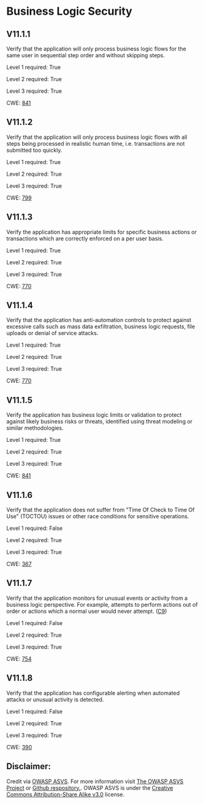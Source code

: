 # Business Logic Security

## V11.1.1

Verify that the application will only process business logic flows for the same user in sequential step order and without skipping steps.

Level 1 required: True

Level 2 required: True

Level 3 required: True

CWE: [841](https://cwe.mitre.org/data/definitions/841)

## V11.1.2

Verify that the application will only process business logic flows with all steps being processed in realistic human time, i.e. transactions are not submitted too quickly.

Level 1 required: True

Level 2 required: True

Level 3 required: True

CWE: [799](https://cwe.mitre.org/data/definitions/799)

## V11.1.3

Verify the application has appropriate limits for specific business actions or transactions which are correctly enforced on a per user basis.

Level 1 required: True

Level 2 required: True

Level 3 required: True

CWE: [770](https://cwe.mitre.org/data/definitions/770)

## V11.1.4

Verify that the application has anti-automation controls to protect against excessive calls such as mass data exfiltration, business logic requests, file uploads or denial of service attacks.

Level 1 required: True

Level 2 required: True

Level 3 required: True

CWE: [770](https://cwe.mitre.org/data/definitions/770)

## V11.1.5

Verify the application has business logic limits or validation to protect against likely business risks or threats, identified using threat modeling or similar methodologies.

Level 1 required: True

Level 2 required: True

Level 3 required: True

CWE: [841](https://cwe.mitre.org/data/definitions/841)

## V11.1.6

Verify that the application does not suffer from "Time Of Check to Time Of Use" (TOCTOU) issues or other race conditions for sensitive operations.

Level 1 required: False

Level 2 required: True

Level 3 required: True

CWE: [367](https://cwe.mitre.org/data/definitions/367)

## V11.1.7

Verify that the application monitors for unusual events or activity from a business logic perspective. For example, attempts to perform actions out of order or actions which a normal user would never attempt. ([C9](https://owasp.org/www-project-proactive-controls/#div-numbering))

Level 1 required: False

Level 2 required: True

Level 3 required: True

CWE: [754](https://cwe.mitre.org/data/definitions/754)

## V11.1.8

Verify that the application has configurable alerting when automated attacks or unusual activity is detected.

Level 1 required: False

Level 2 required: True

Level 3 required: True

CWE: [390](https://cwe.mitre.org/data/definitions/390)



## Disclaimer:

Credit via [OWASP ASVS](https://owasp.org/www-project-application-security-verification-standard/). For more information visit [The OWASP ASVS Project](https://owasp.org/www-project-application-security-verification-standard/) or [Github respository.](https://github.com/OWASP/ASVS). OWASP ASVS is under the [Creative Commons Attribution-Share Alike v3.0](https://creativecommons.org/licenses/by-sa/3.0/) license.
